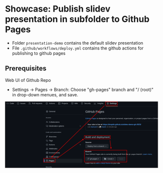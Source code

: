 # Showcase: Publish slidev presentation in subfolder to Github Pages

- Folder `presentation-demo` contains the default slidev presentation
- File `.github/workflows/deploy.yml` contains the github actions for publishing to github pages

## Prerequisites

Web UI of Github Repo

- Settings -> Pages -> Branch: Choose "gh-pages" branch and "/ (root)" in drop-down menues, and save.

![screenshot1](./screenshot-github-settings1.png)

